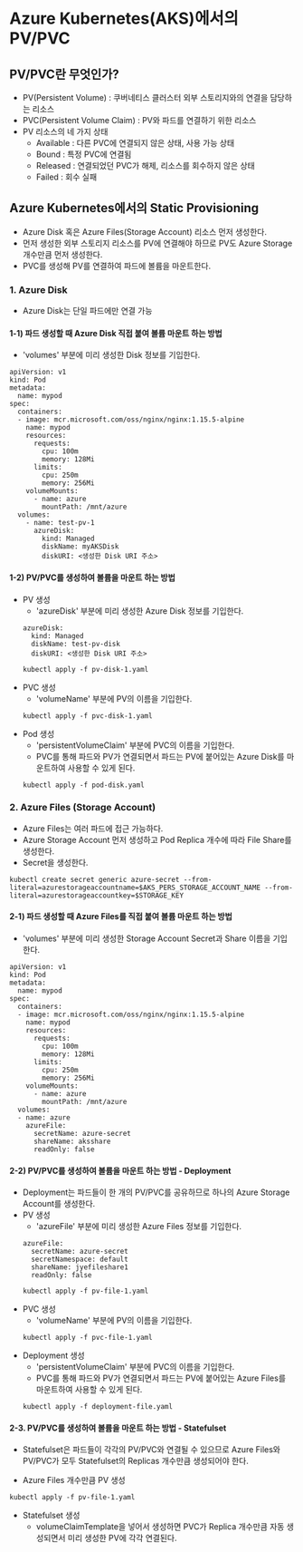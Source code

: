 # Azure Kubernetes(AKS)에서의 PV/PVC

## PV/PVC란 무엇인가?
- PV(Persistent Volume) : 쿠버네티스 클러스터 외부 스토리지와의 연결을 담당하는 리소스
- PVC(Persistent Volume Claim) : PV와 파드를 연결하기 위한 리소스
- PV 리소스의 네 가지 상태
  - Available : 다른 PVC에 연결되지 않은 상태, 사용 가능 상태
  - Bound : 특정 PVC에 연결됨
  - Released : 연결되었던 PVC가 해제, 리소스를 회수하지 않은 상태
  - Failed : 회수 실패


## Azure Kubernetes에서의 Static Provisioning
- Azure Disk 혹은 Azure Files(Storage Account) 리소스 먼저 생성한다.
- 먼저 생성한 외부 스토리지 리소스를 PV에 연결해야 하므로 PV도 Azure Storage 개수만큼 먼저 생성한다.
- PVC를 생성해 PV를 연결하여 파드에 볼륨을 마운트한다.

### 1. Azure Disk
- Azure Disk는 단일 파드에만 연결 가능
#### 1-1) 파드 생성할 때 Azure Disk 직접 붙여 볼륨 마운트 하는 방법
- 'volumes' 부분에 미리 생성한 Disk 정보를 기입한다.
```
apiVersion: v1
kind: Pod
metadata:
  name: mypod
spec:
  containers:
  - image: mcr.microsoft.com/oss/nginx/nginx:1.15.5-alpine
    name: mypod
    resources:
      requests:
        cpu: 100m
        memory: 128Mi
      limits:
        cpu: 250m
        memory: 256Mi
    volumeMounts:
      - name: azure
        mountPath: /mnt/azure
  volumes: 
    - name: test-pv-1
      azureDisk:
        kind: Managed
        diskName: myAKSDisk
        diskURI: <생성한 Disk URI 주소>
  ```
  
#### 1-2) PV/PVC를 생성하여 볼륨을 마운트 하는 방법
- PV 생성
  - 'azureDisk' 부분에 미리 생성한 Azure Disk 정보를 기입한다.
  ```
  azureDisk: 
    kind: Managed
    diskName: test-pv-disk
    diskURI: <생성한 Disk URI 주소>
  ```
  ```
  kubectl apply -f pv-disk-1.yaml
  ```
- PVC 생성
  - 'volumeName' 부분에 PV의 이름을 기입한다.
  ```
  kubectl apply -f pvc-disk-1.yaml
  ```
- Pod 생성
  - 'persistentVolumeClaim' 부분에 PVC의 이름을 기입한다.
  - PVC를 통해 파드와 PV가 연결되면서 파드는 PV에 붙어있는 Azure Disk를 마운트하여 사용할 수 있게 된다.
  ```
  kubectl apply -f pod-disk.yaml
  ```
  
### 2. Azure Files (Storage Account)
- Azure Files는 여러 파드에 접근 가능하다.
- Azure Storage Account 먼저 생성하고 Pod Replica 개수에 따라 File Share를 생성한다.
- Secret을 생성한다.
```
kubectl create secret generic azure-secret --from-literal=azurestorageaccountname=$AKS_PERS_STORAGE_ACCOUNT_NAME --from-literal=azurestorageaccountkey=$STORAGE_KEY
```

#### 2-1) 파드 생성할 때 Azure Files를 직접 붙여 볼륨 마운트 하는 방법
- 'volumes' 부분에 미리 생성한 Storage Account Secret과 Share 이름을 기입한다.
```
apiVersion: v1
kind: Pod
metadata:
  name: mypod
spec:
  containers:
  - image: mcr.microsoft.com/oss/nginx/nginx:1.15.5-alpine
    name: mypod
    resources:
      requests:
        cpu: 100m
        memory: 128Mi
      limits:
        cpu: 250m
        memory: 256Mi
    volumeMounts:
      - name: azure
        mountPath: /mnt/azure
  volumes: 
  - name: azure
    azureFile:
      secretName: azure-secret
      shareName: aksshare
      readOnly: false
```
#### 2-2) PV/PVC를 생성하여 볼륨을 마운트 하는 방법 - Deployment
- Deployment는 파드들이 한 개의 PV/PVC를 공유하므로 하나의 Azure Storage Account를 생성한다.
- PV 생성
  - 'azureFile' 부분에 미리 생성한 Azure Files 정보를 기입한다.
  ```
  azureFile: 
    secretName: azure-secret
    secretNamespace: default
    shareName: jyefileshare1
    readOnly: false
  ```
  ```
  kubectl apply -f pv-file-1.yaml
  ```
- PVC 생성
  - 'volumeName' 부분에 PV의 이름을 기입한다.
  ```
  kubectl apply -f pvc-file-1.yaml
  ```
- Deployment 생성
  - 'persistentVolumeClaim' 부분에 PVC의 이름을 기입한다.
  - PVC를 통해 파드와 PV가 연결되면서 파드는 PV에 붙어있는 Azure Files를 마운트하여 사용할 수 있게 된다.
  ```
  kubectl apply -f deployment-file.yaml
  ```

#### 2-3. PV/PVC를 생성하여 볼륨을 마운트 하는 방법 - Statefulset
- Statefulset은 파드들이 각각의 PV/PVC와 연결될 수 있으므로 Azure Files와 PV/PVC가 모두 Statefulset의 Replicas 개수만큼 생성되어야 한다.

- Azure Files 개수만큼 PV 생성
```
kubectl apply -f pv-file-1.yaml
```
- Statefulset 생성
  - volumeClaimTemplate을 넣어서 생성하면 PVC가 Replica 개수만큼 자동 생성되면서 미리 생성한 PV에 각각 연결된다.

  
